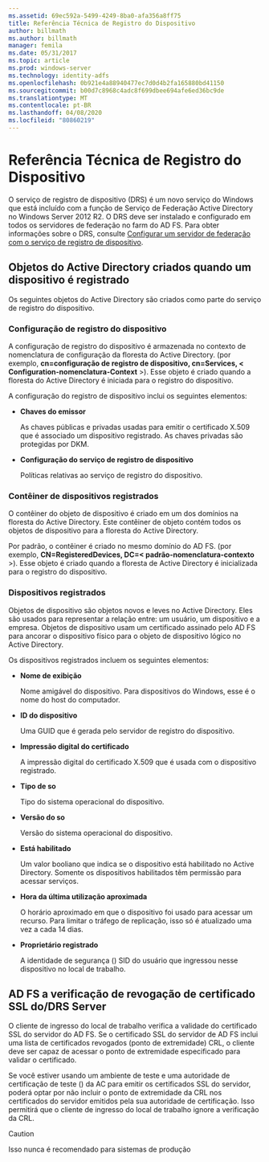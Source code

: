 ```yaml
---
ms.assetid: 69ec592a-5499-4249-8ba0-afa356a8ff75
title: Referência Técnica de Registro do Dispositivo
author: billmath
ms.author: billmath
manager: femila
ms.date: 05/31/2017
ms.topic: article
ms.prod: windows-server
ms.technology: identity-adfs
ms.openlocfilehash: 0b921e4a88940477ec7d0d4b2fa165880bd41150
ms.sourcegitcommit: b00d7c8968c4adc8f699dbee694afe6ed36bc9de
ms.translationtype: MT
ms.contentlocale: pt-BR
ms.lasthandoff: 04/08/2020
ms.locfileid: "80860219"
---
```

# <a name="device-registration-technical-reference"></a>Referência Técnica de Registro do Dispositivo
O serviço de registro de dispositivo \(DRS\) é um novo serviço do Windows que está incluído com a função de Serviço de Federação Active Directory no Windows Server 2012 R2.  O DRS deve ser instalado e configurado em todos os servidores de federação no farm do AD FS.  Para obter informações sobre o DRS, consulte [Configurar um servidor de federação com o serviço de registro de dispositivo](https://technet.microsoft.com/library/dn486831.aspx).  
  
## <a name="active-directory-objects-created-when-a-device-is-registered"></a>Objetos do Active Directory criados quando um dispositivo é registrado  
Os seguintes objetos do Active Directory são criados como parte do serviço de registro do dispositivo.  
  
### <a name="device-registration-configuration"></a>Configuração de registro do dispositivo  
A configuração de registro do dispositivo é armazenada no contexto de nomenclatura de configuração da floresta do Active Directory. \(por exemplo, **cn\=configuração de registro de dispositivo, cn\=Services, < Configuration\-nomenclatura\-Context** >\). Esse objeto é criado quando a floresta do Active Directory é iniciada para o registro do dispositivo.  
  
A configuração do registro de dispositivo inclui os seguintes elementos:  
  
-   **Chaves do emissor**  
  
    As chaves públicas e privadas usadas para emitir o certificado X.509 que é associado um dispositivo registrado.  As chaves privadas são protegidas por DKM.  
  
-   **Configuração do serviço de registro de dispositivo**  
  
    Políticas relativas ao serviço de registro do dispositivo.  
  
### <a name="registered-devices-container"></a>Contêiner de dispositivos registrados  
O contêiner do objeto de dispositivo é criado em um dos domínios na floresta do Active Directory.  Este contêiner de objeto contém todos os objetos de dispositivo para a floresta do Active Directory.  
  
Por padrão, o contêiner é criado no mesmo domínio do AD FS.  \(por exemplo, **CN\=RegisteredDevices, DC\=< padrão\-nomenclatura\-contexto** >\). Esse objeto é criado quando a floresta de Active Directory é inicializada para o registro do dispositivo.  
  
### <a name="registered-devices"></a>Dispositivos registrados  
Objetos de dispositivo são objetos novos e leves no Active Directory.  Eles são usados para representar a relação entre: um usuário, um dispositivo e a empresa.  Objetos de dispositivo usam um certificado assinado pelo AD FS para ancorar o dispositivo físico para o objeto de dispositivo lógico no Active Directory.  
  
Os dispositivos registrados incluem os seguintes elementos:  
  
-   **Nome de exibição**  
  
    Nome amigável do dispositivo.  Para dispositivos do Windows, esse é o nome do host do computador.  
  
-   **ID do dispositivo**  
  
    Uma GUID que é gerada pelo servidor de registro do dispositivo.  
  
-   **Impressão digital do certificado**  
  
    A impressão digital do certificado X.509 que é usada com o dispositivo registrado.  
  
-   **Tipo de so**  
  
    Tipo do sistema operacional do dispositivo.  
  
-   **Versão do so**  
  
    Versão do sistema operacional do dispositivo.  
  
-   **Está habilitado**  
  
    Um valor booliano que indica se o dispositivo está habilitado no Active Directory.  Somente os dispositivos habilitados têm permissão para acessar serviços.  
  
-   **Hora da última utilização aproximada**  
  
    O horário aproximado em que o dispositivo foi usado para acessar um recurso.  Para limitar o tráfego de replicação, isso só é atualizado uma vez a cada 14 dias.  
  
-   **Proprietário registrado**  
  
    A identidade de segurança \(\) SID do usuário que ingressou nesse dispositivo no local de trabalho.  
  
## <a name="ad-fsdrs-server-ssl-certificate-revocation-checking"></a>AD FS a verificação de revogação de certificado SSL do\/DRS Server  
O cliente de ingresso do local de trabalho verifica a validade do certificado SSL do servidor do AD FS.  Se o certificado SSL do servidor de AD FS inclui uma lista de certificados revogados \(ponto de extremidade\) CRL, o cliente deve ser capaz de acessar o ponto de extremidade especificado para validar o certificado.  
  
Se você estiver usando um ambiente de teste e uma autoridade de certificação de teste \(\) da AC para emitir os certificados SSL do servidor, poderá optar por não incluir o ponto de extremidade da CRL nos certificados do servidor emitidos pela sua autoridade de certificação.  Isso permitirá que o cliente de ingresso do local de trabalho ignore a verificação da CRL.  
  
> [!CAUTION]  
> Isso nunca é recomendado para sistemas de produção  
  

